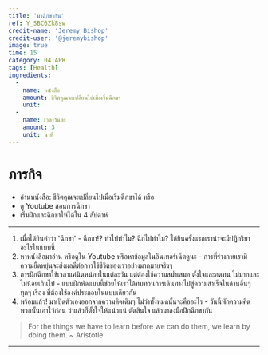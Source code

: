 ```yaml
---
title: 'มาฉีกขากัน'
ref: Y_SBC6Zk8sw
credit-name: 'Jeremy Bishop'
credit-user: '@jeremybishop'
image: true
time: 15
category: 04:APR
tags: [Health]
ingredients:
  -
    name: หนังสือ
    amount: ชีวิตคุณจะเปลี่ยนไปเมื่อเริ่มฉีกขา
    unit:
  -
    name: เวลาวันละ
    amount: 3
    unit: นาที
---
```


# ภารกิจ
 - อ่านหนังสือ: ชีวิตคุณจะเปลี่ยนไปเมื่อเริ่มฉีกขาได้ หรือ
 - ดู Youtube สอนการฉีกขา
 - เริ่มฝึกและฉีกขาให้ได้ใน 4 สัปดาห์

---
1. เมื่อได้ยินคำว่า 'ฉีกขา' - ฉีกขา!? ทำไปทำไม? ฉีกไปทำไม? ได้ยินครั้งแรกเราน่าจะมีปฏิกริยาอะไรในแบบนี้
2. หาหนังสือมาอ่าน หรือดูใน Youtube หรือหาข้อมูลในอินเทอร์เน็ตดูนะ - การที่ร่างกายเรามีความยืดหยุ่นจะส่งผลดีต่อการใช้ชีวิตของเราอย่างมากมายจริงๆ
3. การฝึกฉีกขาใช้เวลาแค่นิดหน่อยในแต่ละวัน แต่ต้องใช้ความสม่ำเสมอ ตั้งใจและอดทน ไม่มากและไม่น้อยเกินไป - แบบฝึกหัดแบบนี้ช่วยให้เราได้ทบทวนการเดินทางไปสู่ความสำเร็จในด้านอื่นๆ ทุกๆ เรื่อง ที่ต้องใช้องค์ประกอบในแบบเดียวกัน
4. พร้อมแล้ว! มาเปิดตัวเองออกจากความคิดเดิมๆ ไม่ว่าทั้งหมดนั้นจะคืออะไร - วันนี้พักความคิดพวกนั้นเอาไว้ก่อน ว่าแล้วก็ตั้งใจให้แน่วแน่ ตัดสินใจ แล้วมาลงมือฝึกฉีกขากัน

> For the things we have to learn before we can do them, we learn by doing them. ~ Aristotle

---

